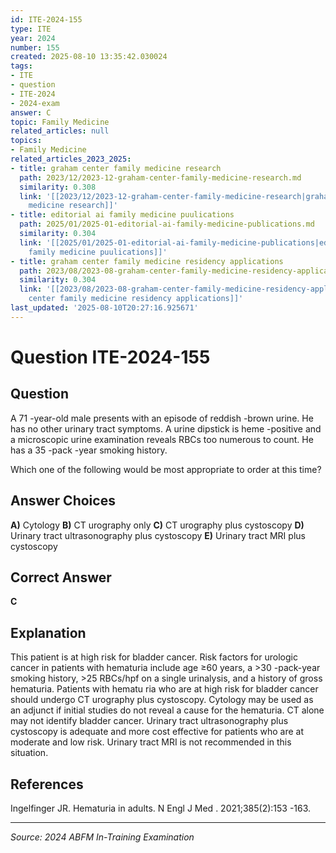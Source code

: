 ```yaml
---
id: ITE-2024-155
type: ITE
year: 2024
number: 155
created: 2025-08-10 13:35:42.030024
tags:
- ITE
- question
- ITE-2024
- 2024-exam
answer: C
topic: Family Medicine
related_articles: null
topics:
- Family Medicine
related_articles_2023_2025:
- title: graham center family medicine research
  path: 2023/12/2023-12-graham-center-family-medicine-research.md
  similarity: 0.308
  link: '[[2023/12/2023-12-graham-center-family-medicine-research|graham center family
    medicine research]]'
- title: editorial ai family medicine puulications
  path: 2025/01/2025-01-editorial-ai-family-medicine-publications.md
  similarity: 0.304
  link: '[[2025/01/2025-01-editorial-ai-family-medicine-publications|editorial ai
    family medicine puulications]]'
- title: graham center family medicine residency applications
  path: 2023/08/2023-08-graham-center-family-medicine-residency-applications.md
  similarity: 0.304
  link: '[[2023/08/2023-08-graham-center-family-medicine-residency-applications|graham
    center family medicine residency applications]]'
last_updated: '2025-08-10T20:27:16.925671'
---
```


# Question ITE-2024-155

## Question
A 71 -year-old male presents with an episode of reddish -brown urine. He has no other urinary tract 
symptoms. A urine dipstick is heme -positive  and a microscopic urine examination reveals RBCs too 
numerous to count. He has a 35 -pack -year smoking history.  
 
Which one of the following would be most appropriate to order at this time?

## Answer Choices
**A)** Cytology
**B)** CT urography only
**C)** CT urography plus cystoscopy
**D)** Urinary tract ultrasonography plus cystoscopy
**E)** Urinary tract MRI plus cystoscopy

## Correct Answer
**C**

## Explanation
This patient is at high risk for bladder cancer. Risk factors for urologic cancer in patients with hematuria include age ≥60 years, a >30 -pack-year smoking history, >25 RBCs/hpf on a single urinalysis, and a history of gross hematuria. Patients with hematu ria who are at high risk for bladder cancer should undergo CT urography plus cystoscopy. Cytology may be used as an adjunct if initial studies do not reveal a cause for the hematuria. CT alone may not identify bladder cancer. Urinary tract ultrasonography plus cystoscopy is adequate and more cost effective for patients who are at moderate and low risk. Urinary tract MRI is not recommended in this situation.

## References
Ingelfinger JR. Hematuria in adults. N Engl J Med . 2021;385(2):153 -163.

---
*Source: 2024 ABFM In-Training Examination*